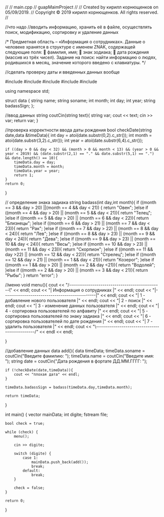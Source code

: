 //
//  main.cpp
//  guapMaimProject
//
//  Created by кирилл корнющенков on 05/09/2019.
//  Copyright © 2019 кирилл корнющенков. All rights reserved.
//

//что надо
//вводить информацию, хранить её в файле, осуществлять поиск, модификацию, сортировку и удаление данных

/*
 Предметная область – «Информация о сотрудниках».
 Данные о человеке хранятся в структуре с именем ZNAK, содержащей следующие поля:
  фамилия, имя;
  знак зодиака;
  дата рождения (массив из трёх чисел).
 Задание на поиск: найти информацию о людях, родившихся в месяц, значение которого введено с клавиатуры.
*/


//сделать проверку даты и введенных данных вообще 

#include <iostream>
#include <iomanip>
#include <fstream>
#include <string>
#include <vector>

using namespace std;


struct data {
    string name;
    string soname;
    int month;
    int day;
    int year;
    string badassSign;
};

//ввод данных
string coutCin(string text){
    string var;
    cout << text;
    cin >> var;
    return var;
}

//проверка корректности ввода даты рождения
bool checkDate(string date,data &timeData){
    int day = atoi(date.substr(0,2).c_str());
    int month = atoi(date.substr(3,2).c_str());
    int year = atoi(date.substr(6,4).c_str());
    
    if ((day > 0 && day < 32) && (month > 0 && month < 13) && (year > 0 && year < 2019) && (date.substr(2,1) == "." && date.substr(5,1) == ".") && date.length() == 10){
        timeData.day = day;
        timeData.month = month;
        timeData.year = year;
        return 1;
    }
    return 0;
}

// определение знака задиака
string badass(int day,int month){
    if ((month == 3 && day > 20) ||(month == 4 && day < 21)) {
        return "Овен";
    }else if ((month == 4 && day > 20) || (month == 5 && day < 21)){
        return "Телец";
    }else if ((month == 5 && day > 20) || (month == 6 && day < 22)){
        return "Близнецы";
    }else if ((month == 6 && day > 21) || (month == 7 && day < 23)){
        return "Рак";
    }else if ((month == 7 && day > 22) || (month == 8 && day < 24)){
        return "Лев";
    }else if ((month == 8 && day > 23) || (month == 9 && day < 24)){
        return "Дева";
    }else if ((month == 9 && day > 23) || (month == 10 && day < 24)){
        return "Весы";
    }else if ((month == 10 && day > 23) || (month == 11 && day < 23)){
        return "Скорпион";
    }else if ((month == 11 && day >22) || (month == 12 && day < 22)){
        return "Стрелец";
    }else if ((month == 12 && day > 21) || (month == 1 && day < 21)){
        return "Козерог";
    }else if ((month == 1 && day > 20) || (month == 2 && day <21)){
        return "Водолей";
    }else if ((month == 2 && day > 20) || (month == 3 && day < 21)){
        return "Рыбы";
    }
    return "error";
}

//меню
void menu(){
    cout << "/-----------------------------------------------\\" << endl;
    cout << "|            Информация о сотрудниках           |" << endl;
    cout << "|-----------------------------------------------|" << endl;
    cout << "| 1 - добавление нового пользователя            |" << endl;
    cout << "| 2 - поиск                                     |" << endl;
    cout << "| 3 - изменение данных пользователя             |" << endl;
    cout << "| 4 - сортировка пользователей по алфавиту      |" << endl;
    cout << "| 5 - сортировка пользователей по знаку задиака |" << endl;
    cout << "| 6 - сортировка пользователей по дате рождения |" << endl;
    cout << "| 7 - удалить пользователя                      |" << endl;
    cout << "\\-----------------------------------------------/" << endl << endl;
    
}


//добавление данных
data add(){
    data timeData;
    timeData.soname = coutCin("Введите фамилию: ");
    timeData.name = coutCin("Введите имя: ");
    string date = coutCin("Дата рождения в фортате ДД.ММ.ГГГГ: ");
    
    if (!checkDate(date,timeData)){
        cout << "плохая дата" << endl;
    }
    
    timeData.badassSign = badass(timeData.day,timeData.month);
    
    return timeData;
}




int main() {
    vector<data> mainData;
    int digite;
    fstream file;
    
    bool check = true;
    
    while (check) {
        menu();
        
        cin >> digite;
        
        switch (digite) {
            case 1:
                mainData.push_back(add());
                break;
            default:
                break;
        }
        
        check = false;
    }
    
    return 0;
}
